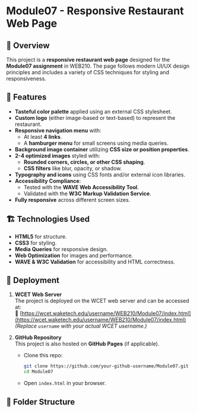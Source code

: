 # Module07 - Responsive Restaurant Web Page

## 📌 Overview
This project is a **responsive restaurant web page** designed for the **Module07 assignment** in WEB210. The page follows modern UI/UX design principles and includes a variety of CSS techniques for styling and responsiveness.

## 🎨 Features
- **Tasteful color palette** applied using an external CSS stylesheet.
- **Custom logo** (either image-based or text-based) to represent the restaurant.
- **Responsive navigation menu** with:
  - At least **4 links**.
  - A **hamburger menu** for small screens using media queries.
- **Background image container** utilizing **CSS size or position properties**.
- **2-4 optimized images** styled with:
  - **Rounded corners, circles, or other CSS shaping**.
  - **CSS filters** like blur, opacity, or shadow.
- **Typography and icons** using CSS fonts and/or external icon libraries.
- **Accessibility Compliance**:
  - Tested with the **WAVE Web Accessibility Tool**.
  - Validated with the **W3C Markup Validation Service**.
- **Fully responsive** across different screen sizes.

## 🏗️ Technologies Used
- **HTML5** for structure.
- **CSS3** for styling.
- **Media Queries** for responsive design.
- **Web Optimization** for images and performance.
- **WAVE & W3C Validation** for accessibility and HTML correctness.

## 🚀 Deployment
1. **WCET Web Server**  
   The project is deployed on the WCET web server and can be accessed at:  
   🔗 [https://wcet.waketech.edu/username/WEB210/Module07/index.html](https://wcet.waketech.edu/username/WEB210/Module07/index.html)  
   *(Replace `username` with your actual WCET username.)*

2. **GitHub Repository**  
   This project is also hosted on **GitHub Pages** (if applicable).  

   - Clone this repo:  
     ```bash
     git clone https://github.com/your-github-username/Module07.git
     cd Module07
     ```
   - Open `index.html` in your browser.

## 📁 Folder Structure
